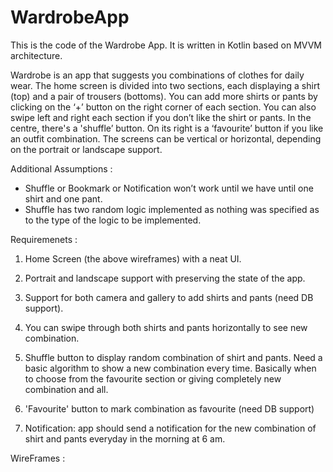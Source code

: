 # WardrobeApp
This is the code of the Wardrobe App. It is written in Kotlin based on MVVM architecture.

Wardrobe is an app that suggests you combinations of clothes for daily wear. The home screen is divided into two sections, each displaying a shirt (top) and a pair of trousers (bottoms). You can add more shirts or pants by clicking on the ‘+’ button on the right corner of each section. You can also swipe left and right each section if you don’t like the shirt or pants. In the centre, there's a 'shuffle’ button. On its right is a ‘favourite’ button if you like an outfit combination. The screens can be vertical or horizontal, depending on the portrait or landscape support.


Additional Assumptions :
- Shuffle or Bookmark or Notification won’t work until we have until one shirt and one pant.
- Shuffle has two random logic implemented as nothing was specified as to the type of the logic to be implemented.

Requiremenets :
1. Home Screen (the above wireframes) with a neat UI.

2. Portrait and landscape support with preserving the state of the app.

3. Support for both camera and gallery to add shirts and pants (need DB support).

4. You can swipe through both shirts and pants horizontally to see new combination.

4. Shuffle button to display random combination of shirt and pants. Need a basic algorithm to show a new combination every time. Basically when to choose from the favourite section or giving completely new combination and all.

5. 'Favourite' button to mark combination as favourite (need DB support)

6. Notification: app should send a notification for the new combination of shirt and pants everyday in the morning at 6 am.

WireFrames :

[First WireFrame]: https://raw.githubusercontent.com/legalimpurity/WardrobeApp/master/IMG_3899.JPG "First WireFrame"
[Second WireFrame]: https://raw.githubusercontent.com/legalimpurity/WardrobeApp/master/IMG_3900.JPG "Second WireFrame"
